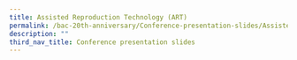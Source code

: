 ```yaml
---
title: Assisted Reproduction Technology (ART)
permalink: /bac-20th-anniversary/Conference-presentation-slides/Assisted-Reproduction-Technology
description: ""
third_nav_title: Conference presentation slides
---
```


